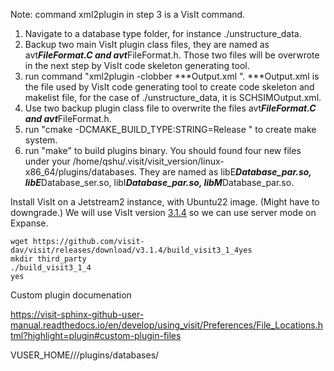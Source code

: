 Note: command xml2plugin in step 3 is a VisIt command.
1. Navigate to a database type folder, for instance ./unstructure_data.
2. Backup two main VisIt plugin class files, they are named as avt***FileFormat.C and avt***FileFormat.h. 
   Those two files will be overwrote in the next step by VisIt code skeleton generating tool.
3. run command "xml2plugin -clobber ***Output.xml ".  ***Output.xml is the file used by VisIt code generating tool
   to create code skeleton and makelist file, for the case of ./unstructure_data, it is SCHSIMOutput.xml.
4. Use two backup plugin class file to overwrite the files avt***FileFormat.C and avt***FileFormat.h.
5. run "cmake -DCMAKE_BUILD_TYPE:STRING=Release " to create make system.
6. run "make" to build plugins binary. You should found four new files under your /home/qshu/.visit/visit_version/linux-x86_64/plugins/databases.
   They are named as libE***Database_par.so, libE***Database_ser.so, libI***Database_par.so, libM***Database_par.so.
   
Install VisIt on a Jetstream2 instance, with Ubuntu22 image.  (Might have to downgrade.)  We will use VisIt version [3.1.4](https://visit-dav.github.io/visit-website/releases-as-tables/#series-31) so we can use server mode on Expanse.
```
wget https://github.com/visit-dav/visit/releases/download/v3.1.4/build_visit3_1_4yes
mkdir third_party
./build_visit3_1_4
yes
```
  
Custom plugin documenation

https://visit-sphinx-github-user-manual.readthedocs.io/en/develop/using_visit/Preferences/File_Locations.html?highlight=plugin#custom-plugin-files

VUSER_HOME/<visit-version>/<visit-arch>/plugins/databases/


